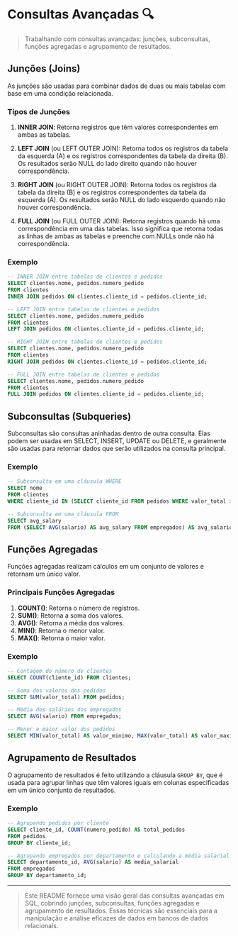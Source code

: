 # Consultas Avançadas 🔍

> Trabalhando com consultas avançadas: junções, subconsultas, funções agregadas e agrupamento de resultados.

## Junções (Joins)

As junções são usadas para combinar dados de duas ou mais tabelas com base em uma condição relacionada.

### Tipos de Junções

1. **INNER JOIN**: Retorna registros que têm valores correspondentes em ambas as tabelas.
   
2. **LEFT JOIN** (ou LEFT OUTER JOIN): Retorna todos os registros da tabela da esquerda (A) e os registros correspondentes da tabela da direita (B). Os resultados serão NULL do lado direito quando não houver correspondência.
   
3. **RIGHT JOIN** (ou RIGHT OUTER JOIN): Retorna todos os registros da tabela da direita (B) e os registros correspondentes da tabela da esquerda (A). Os resultados serão NULL do lado esquerdo quando não houver correspondência.
   
4. **FULL JOIN** (ou FULL OUTER JOIN): Retorna registros quando há uma correspondência em uma das tabelas. Isso significa que retorna todas as linhas de ambas as tabelas e preenche com NULLs onde não há correspondência.

### Exemplo

```sql
-- INNER JOIN entre tabelas de clientes e pedidos
SELECT clientes.nome, pedidos.numero_pedido
FROM clientes
INNER JOIN pedidos ON clientes.cliente_id = pedidos.cliente_id;

-- LEFT JOIN entre tabelas de clientes e pedidos
SELECT clientes.nome, pedidos.numero_pedido
FROM clientes
LEFT JOIN pedidos ON clientes.cliente_id = pedidos.cliente_id;

-- RIGHT JOIN entre tabelas de clientes e pedidos
SELECT clientes.nome, pedidos.numero_pedido
FROM clientes
RIGHT JOIN pedidos ON clientes.cliente_id = pedidos.cliente_id;

-- FULL JOIN entre tabelas de clientes e pedidos
SELECT clientes.nome, pedidos.numero_pedido
FROM clientes
FULL JOIN pedidos ON clientes.cliente_id = pedidos.cliente_id;
```

## Subconsultas (Subqueries)

Subconsultas são consultas aninhadas dentro de outra consulta. Elas podem ser usadas em SELECT, INSERT, UPDATE ou DELETE, e geralmente são usadas para retornar dados que serão utilizados na consulta principal.

### Exemplo

```sql
-- Subconsulta em uma cláusula WHERE
SELECT nome
FROM clientes
WHERE cliente_id IN (SELECT cliente_id FROM pedidos WHERE valor_total > 1000);

-- Subconsulta em uma cláusula FROM
SELECT avg_salary
FROM (SELECT AVG(salario) AS avg_salary FROM empregados) AS avg_salario;
```

## Funções Agregadas

Funções agregadas realizam cálculos em um conjunto de valores e retornam um único valor.

### Principais Funções Agregadas

1. **COUNT()**: Retorna o número de registros.
2. **SUM()**: Retorna a soma dos valores.
3. **AVG()**: Retorna a média dos valores.
4. **MIN()**: Retorna o menor valor.
5. **MAX()**: Retorna o maior valor.

### Exemplo

```sql
-- Contagem do número de clientes
SELECT COUNT(cliente_id) FROM clientes;

-- Soma dos valores dos pedidos
SELECT SUM(valor_total) FROM pedidos;

-- Média dos salários dos empregados
SELECT AVG(salario) FROM empregados;

-- Menor e maior valor dos pedidos
SELECT MIN(valor_total) AS valor_minimo, MAX(valor_total) AS valor_maximo FROM pedidos;
```

## Agrupamento de Resultados

O agrupamento de resultados é feito utilizando a cláusula `GROUP BY`, que é usada para agrupar linhas que têm valores iguais em colunas especificadas em um único conjunto de resultados.

### Exemplo

```sql
-- Agrupando pedidos por cliente
SELECT cliente_id, COUNT(numero_pedido) AS total_pedidos
FROM pedidos
GROUP BY cliente_id;

-- Agrupando empregados por departamento e calculando a média salarial
SELECT departamento_id, AVG(salario) AS media_salarial
FROM empregados
GROUP BY departamento_id;
```

---

> Este README fornece uma visão geral das consultas avançadas em SQL, cobrindo junções, subconsultas, funções agregadas e agrupamento de resultados. Essas técnicas são essenciais para a manipulação e análise eficazes de dados em bancos de dados relacionais.
